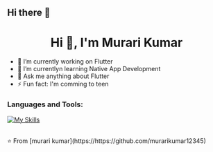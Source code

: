 ## Hi there 👋

 <h1 align="center">Hi 👋, I'm Murari Kumar</h1>

- 🔭 I’m currently working on Flutter
- 🌱 I’m currentlyn learning Native App Development
- 💬 Ask me anything about Flutter 
- ⚡ Fun fact: I'm comming to teen
  

### Languages and Tools:
[![My Skills](https://skillicons.dev/icons?i=flutter,dart,firebase,github,git,postman,figma,Android,xd&perline=5)](https://skillicons.dev)




<br>
⭐️ From [murari kumar](https://https://github.com/murarikumar12345)
